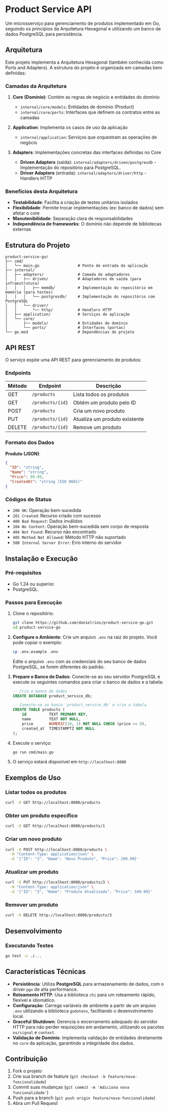 # Product Service API

Um microsserviço para gerenciamento de produtos implementado em Go, seguindo os princípios da Arquitetura Hexagonal e utilizando um banco de dados PostgreSQL para persistência.

## Arquitetura

Este projeto implementa a Arquitetura Hexagonal (também conhecida como Ports and Adapters). A estrutura do projeto é organizada em camadas bem definidas:

### Camadas da Arquitetura

1. **Core (Domínio)**: Contém as regras de negócio e entidades do domínio
   - `internal/core/models`: Entidades de domínio (Product)
   - `internal/core/ports`: Interfaces que definem os contratos entre as camadas

2. **Application**: Implementa os casos de uso da aplicação
   - `internal/application`: Serviços que orquestram as operações de negócio

3. **Adapters**: Implementações concretas das interfaces definidas no Core
   - **Driven Adapters** (saída): `internal/adapters/driven/postgresdb` - Implementação do repositório para PostgreSQL.
   - **Driver Adapters** (entrada): `internal/adapters/driver/http` - Handlers HTTP

### Benefícios desta Arquitetura

- **Testabilidade**: Facilita a criação de testes unitários isolados
- **Flexibilidade**: Permite trocar implementações (ex: banco de dados) sem afetar o core
- **Manutenibilidade**: Separação clara de responsabilidades
- **Independência de frameworks**: O domínio não depende de bibliotecas externas

## Estrutura do Projeto

```
product-service-go/
├── cmd/
│   └── main.go                 # Ponto de entrada da aplicação
├── internal/
│   ├── adapters/               # Camada de adaptadores
│   │   ├── driven/             # Adaptadores de saída (para infraestrutura)
│   │   │   ├── memdb/          # Implementação do repositório em memória (para testes)
│   │   │   └── postgresdb/     # Implementação do repositório com PostgreSQL
│   │   └── driver/
│   │       └── http/           # Handlers HTTP
│   ├── application/            # Serviços de aplicação
│   └── core/
│       ├── models/             # Entidades de domínio
│       └── ports/              # Interfaces (portas)
└── go.mod                      # Dependências do projeto
```

## API REST

O serviço expõe uma API REST para gerenciamento de produtos:

### Endpoints

| Método | Endpoint | Descrição |
|--------|----------|-----------|
| GET | `/products` | Lista todos os produtos |
| GET | `/products/{id}` | Obtém um produto pelo ID |
| POST | `/products` | Cria um novo produto |
| PUT | `/products/{id}` | Atualiza um produto existente |
| DELETE | `/products/{id}` | Remove um produto |

### Formato dos Dados

**Produto (JSON)**:

```json
{
  "ID": "string",
  "Name": "string",
  "Price": 99.99,
  "CreatedAt": "string (ISO 8601)"
}
```

### Códigos de Status

- `200 OK`: Operação bem-sucedida
- `201 Created`: Recurso criado com sucesso
- `400 Bad Request`: Dados inválidos
- `204 No Content`: Operação bem-sucedida sem corpo de resposta
- `404 Not Found`: Recurso não encontrado
- `405 Method Not Allowed`: Método HTTP não suportado
- `500 Internal Server Error`: Erro interno do servidor

## Instalação e Execução

### Pré-requisitos

- Go 1.24 ou superior.
- PostgreSQL.

### Passos para Execução

1. Clone o repositório:

   ```bash
   git clone https://github.com/danielrios/product-service-go.git
   cd product-service-go
   ```

2. **Configure o Ambiente**:
   Crie um arquivo `.env` na raiz do projeto. Você pode copiar o exemplo:

   ```bash
   cp .env.example .env
   ```

   Edite o arquivo `.env` com as credenciais do seu banco de dados PostgreSQL, se forem diferentes do padrão.

3. **Prepare o Banco de Dados**:
   Conecte-se ao seu servidor PostgreSQL e execute os seguintes comandos para criar o banco de dados e a tabela:

   ```sql
   -- Cria o banco de dados
   CREATE DATABASE product_service_db;
   ```

   ```sql
   -- Conecte-se ao banco 'product_service_db' e crie a tabela
   CREATE TABLE products (
       id          TEXT PRIMARY KEY,
       name        TEXT NOT NULL,
       price       NUMERIC(10, 2) NOT NULL CHECK (price >= 0),
       created_at  TIMESTAMPTZ NOT NULL
   );
   ```

4. Execute o serviço:

   ```bash
   go run cmd/main.go
   ```

5. O serviço estará disponível em `http://localhost:8080`

## Exemplos de Uso

### Listar todos os produtos

```bash
curl -X GET http://localhost:8080/products
```

### Obter um produto específico

```bash
curl -X GET http://localhost:8080/products/1
```

### Criar um novo produto

```bash
curl -X POST http://localhost:8080/products \
  -H "Content-Type: application/json" \
  -d '{"ID": "3", "Name": "Novo Produto", "Price": 299.99}'
```

### Atualizar um produto

```bash
curl -X PUT http://localhost:8080/products/3 \
  -H "Content-Type: application/json" \
  -d '{"ID": "3", "Name": "Produto Atualizado", "Price": 349.99}'
```

### Remover um produto

```bash
curl -X DELETE http://localhost:8080/products/3
```

## Desenvolvimento

### Executando Testes

```bash
go test -v ./...
```

## Características Técnicas

- **Persistência**: Utiliza **PostgreSQL** para armazenamento de dados, com o driver `pgx` de alta performance.
- **Roteamento HTTP**: Usa a biblioteca `chi` para um roteamento rápido, flexível e idiomático.
- **Configuração**: Carrega variáveis de ambiente a partir de um arquivo `.env` utilizando a biblioteca `godotenv`, facilitando o desenvolvimento local.
- **Graceful Shutdown**: Gerencia o encerramento adequado do servidor HTTP para não perder requisições em andamento, utilizando os pacotes `os/signal` e `context`.
- **Validação de Domínio**: Implementa validação de entidades diretamente no `core` da aplicação, garantindo a integridade dos dados.

## Contribuição

1. Fork o projeto
2. Crie sua branch de feature (`git checkout -b feature/nova-funcionalidade`)
3. Commit suas mudanças (`git commit -m 'Adiciona nova funcionalidade'`)
4. Push para a branch (`git push origin feature/nova-funcionalidade`)
5. Abra um Pull Request
